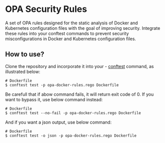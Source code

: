 
# OPA Security Rules

A set of OPA rules designed for the static analysis of Docker and Kubernetes configuration files with the goal of improving security.
Integrate these rules into your conftest commands to prevent security misconfigurations in Docker and Kubernetes configuration files.


## How to use?

Clone the repository and incorporate it into your - [conftest](https://github.com/open-policy-agent/conftest) command, as illustrated below:

```
# Dockerfile
$ conftest test -p opa-docker-rules.rego Dockerfile
```
Be carefull that if abow command fails, it will return exit code of 0. If you want to bypass it, use below command instead:
```
# Dockerfile
$ conftest test --no-fail -p opa-docker-rules.rego Dockerfile 
```
And if you want a json output, use below command:
```
# Dockerfile
$ conftest test -o json -p opa-docker-rules.rego Dockerfile 
```

